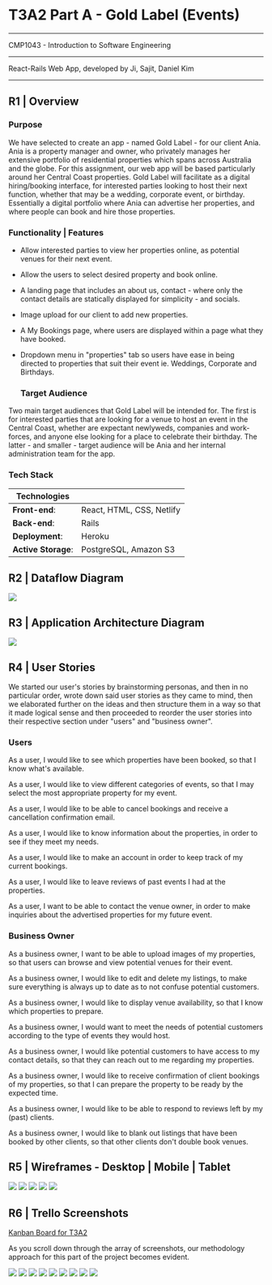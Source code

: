 # T3A2 Part A - Gold Label (Events)

------

CMP1043 - Introduction to Software Engineering

------

React-Rails Web App, developed by Ji, Sajit, Daniel Kim

------

## R1 |	Overview

### 		Purpose

We have selected to create an app - named Gold Label - for our client Ania. Ania is a property manager and owner, who privately manages her extensive portfolio of residential properties which spans across Australia and the globe. For this assignment, our web app will be based particularly around her Central Coast properties. Gold Label will facilitate as a digital hiring/booking interface, for interested parties looking to host their next function, whether that may be a wedding, corporate event, or birthday. Essentially a digital portfolio where Ania can advertise her properties, and where people can book and hire those properties. 

### 		Functionality | Features

- Allow interested parties to view her properties online, as potential venues for their next event.

- Allow the users to select desired property and book online.

- A landing page that includes an about us, contact - where only the contact details are statically displayed for simplicity - and socials. 

- Image upload for our client to add new properties.

- A My Bookings page, where users are displayed within a page what they have booked.

- Dropdown menu in "properties" tab so users have ease in being directed to properties that suit their event ie. Weddings, Corporate and Birthdays. 

  

  ### 	Target Audience

Two main target audiences that Gold Label will be intended for. The first is for interested parties that are looking for a venue to host an event in the Central Coast, whether are expectant newlyweds, companies and work-forces, and anyone else looking for a place to celebrate their birthday. The latter - and smaller - target audience will be Ania and her internal administration team for the app.

### 		Tech Stack		

| Technologies        |                           |
| ------------------- | ------------------------- |
| **Front-end**:      | React, HTML, CSS, Netlify |
| **Back-end**:       | Rails                     |
| **Deployment**:     | Heroku                    |
| **Active Storage**: | PostgreSQL, Amazon S3     |



## R2 |	Dataflow Diagram

<img src="docs/DFD.png" style="zoom:100%;" />



## R3 |	Application Architecture Diagram

<img src="docs/AAD.png" style="zoom:100%;" />

## R4 |	User Stories

We started our user's stories by brainstorming personas, and then in no particular order, wrote down said user stories as they came to mind, then we elaborated further on the ideas and then structure them in a way so that it made logical sense and then proceeded to reorder the user stories into their respective section under "users" and "business owner".

### 		Users

As a user, I would like to see which properties have been booked, so that I know what's available.

As a user, I would like to view different categories of events, so that I may select the most appropriate property for my event.

As a user, I would like to be able to cancel bookings and receive a cancellation confirmation email.

As a user, I would like to know information about the properties, in order to see if they meet my needs.

As a user, I would like to make an account in order to keep track of my current bookings.

As a user, I would like to leave reviews of past events I had at the properties.

As a user, I want to be able to contact the venue owner, in order to make inquiries about the advertised properties for my future event. 	

### 		Business Owner

As a business owner, I want to be able to upload images of my properties, so that users can browse and view potential venues for their event.

As a business owner, I would like to edit and delete my listings, to make sure everything is always up to date as to not confuse potential customers.

As a business owner, I would like to display venue availability, so that I know which properties to prepare.

As a business owner, I would want to meet the needs of potential customers according to the type of events they would host.

As a business owner, I would like potential customers to have access to my contact details, so that they can reach out to me regarding my properties. 

As a business owner, I would like to receive confirmation of client bookings of my properties, so that I can prepare the property to be ready by the expected time.

As a business owner, I would like to be able to respond to reviews left by my (past) clients.

As a business owner, I would like to blank out listings that have been booked by other clients, so that other clients don't double book venues.

## R5 |	Wireframes - Desktop | Mobile | Tablet

<img src="docs/home.png" style="zoom:100%;" />

<img src="docs/login.png" style="zoom:100%;" />

<img src="docs/myb.png" style="zoom:100%;" />

<img src="docs/prop.png" style="zoom:100%;" />

<img src="docs/sign.png" style="zoom:100%;" />



## R6 |	Trello Screenshots

[Kanban Board for T3A2](https://trello.com/b/56p7isHM/t3a2)

As you scroll down through the array of screenshots, our methodology approach for this part of the project becomes evident. 

<img src="docs/trello1.png" style="zoom:100%;" />

<img src="docs/trello2.png" style="zoom:100%;" />

<img src="docs/trello3.png" style="zoom:100%;" />

<img src="docs/trello4.png" style="zoom:100%;" />

<img src="docs/trello5.png" style="zoom:100%;" />

<img src="docs/trello6.png" style="zoom:100%;" />

<img src="docs/trello7.png" style="zoom:100%;" />

<img src="docs/trello9.png" style="zoom:100%;" />

<img src="docs/trello8.png" style="zoom:100%;" />